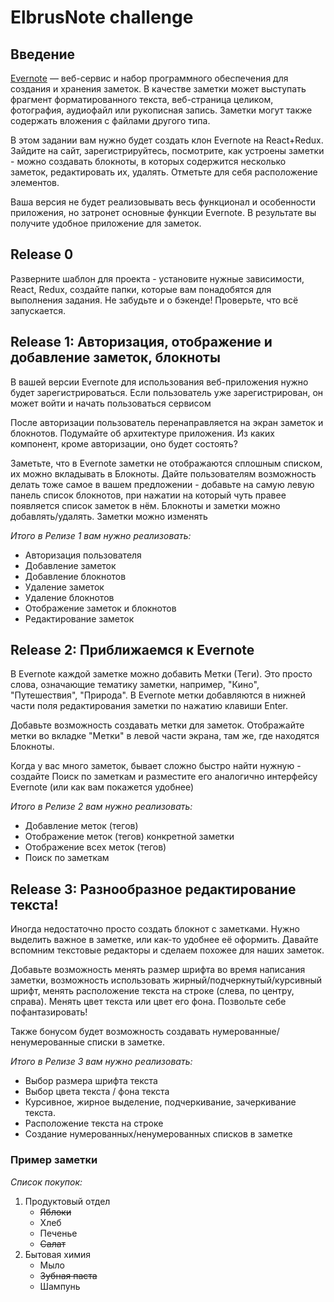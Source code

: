 # ElbrusNote challenge

## Введение
[Evernote](https://evernote.com/intl/ru) — веб-сервис и набор программного обеспечения для создания и хранения заметок. В качестве заметки может выступать фрагмент форматированного текста, веб-страница целиком, фотография, аудиофайл или рукописная запись. Заметки могут также содержать вложения с файлами другого типа. 

В этом задании вам нужно будет создать клон Evernote на React+Redux. Зайдите на сайт, зарегистрируйтесь, посмотрите, как устроены заметки - можно создавать блокноты, в которых содержится несколько заметок, редактировать их, удалять. Отметьте для себя расположение элементов.

Ваша версия не будет реализовывать весь функционал и особенности приложения, но затронет основные функции Evernote. В результате вы получите удобное приложение для заметок.

## Release 0
Разверните шаблон для проекта - установите нужные зависимости, React, Redux, создайте папки, которые вам понадобятся для выполнения задания. Не забудьте и о бэкенде! Проверьте, что всё запускается.

## Release 1: Авторизация, отображение и добавление заметок, блокноты
В вашей версии Evernote для использования веб-приложения нужно будет зарегистрироваться. Если пользователь уже зарегистрирован, он может войти и начать пользоваться сервисом 

После авторизации пользователь перенаправляется на экран заметок и блокнотов. Подумайте об архитектуре приложения. Из каких компонент, кроме авторизации, оно будет состоять? 

Заметьте, что в Evernote заметки не отображаются сплошным списком, их можно вкладывать в Блокноты. Дайте пользователям возможность делать тоже самое в вашем предложении - добавьте на самую левую панель список блокнотов, при нажатии на который чуть правее появляется список заметок в нём. Блокноты и заметки можно добавлять/удалять. Заметки можно изменять

*Итого в Релизе 1 вам нужно реализовать:*

* Авторизация пользователя
* Добавление заметок
* Добавление блокнотов
* Удаление заметок
* Удаление блокнотов
* Отображение заметок и блокнотов
* Редактирование заметок


## Release 2: Приближаемся к Evernote
В Evernote каждой заметке можно добавить Метки (Теги). Это просто слова, означающие тематику заметки, например, "Кино", "Путешествия", "Природа". В Evernote метки добавляются в нижней части поля редактирования заметки по нажатию клавиши Enter. 

Добавьте возможность создавать метки для заметок. Отображайте метки во вкладке "Метки" в левой части экрана, там же, где находятся Блокноты.

Когда у вас много заметок, бывает сложно быстро найти нужную - создайте Поиск по заметкам и разместите его аналогично интерфейсу Evernote (или как вам покажется удобнее)

*Итого в Релизе 2 вам нужно реализовать:*

* Добавление меток (тегов)
* Отображение меток (тегов) конкретной заметки
* Отображение всех меток (тегов)
* Поиск по заметкам


## Release 3: Разнообразное редактирование текста!
Иногда недостаточно просто создать блокнот с заметками. Нужно выделить важное в заметке, или как-то удобнее её оформить. Давайте вспомним текстовые редакторы и сделаем похожее для наших заметок.

Добавьте возможность менять размер шрифта во время написания заметки, возможность использовать жирный/подчеркнутый/курсивный шрифт, менять расположение текста на строке (слева, по центру, справа). Менять цвет текста или цвет его фона. Позвольте себе пофантазировать!

Также бонусом будет возможность создавать нумерованные/ненумерованные списки в заметке.

*Итого в Релизе 3 вам нужно реализовать:*

* Выбор размера шрифта текста
* Выбор цвета текста / фона текста
* Курсивное, жирное выделение, подчеркивание, зачеркивание текста.
* Расположение текста на строке
* Создание нумерованных/ненумерованных списков в заметке

### Пример заметки

*Список покупок:*
1. Продуктовый отдел
    * ~~Яблоки~~
    * Хлеб
    * Печенье
    * ~~Салат~~
2. Бытовая химия
    * Мыло
    * ~~Зубная паста~~
    * Шампунь




